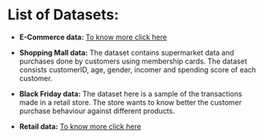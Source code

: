 # List of Datasets:   

* **E-Commerce data:** [To know more click here](https://github.com/jishu1989/Business-Analytics/edit/master/business_datasets/e-commerce/README.md)

* **Shopping Mall data:** The dataset contains supermarket data and purchases done by customers using membership cards. The dataset consists customerID, age, gender, incomer and spending score of each customer.     

* **Black Friday data:** The dataset here is a sample of the transactions made in a retail store. The store wants to know better the customer purchase behaviour against different products. 

* **Retail data:** [To know more click here](https://github.com/jishu1989/Business-Analytics/blob/master/business_datasets/e-commerce/README.md)
